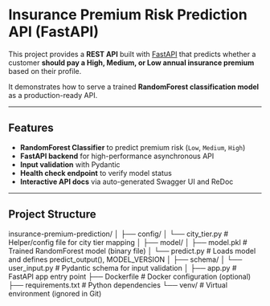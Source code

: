 # Insurance Premium Risk Prediction API (FastAPI)

This project provides a **REST API** built with [FastAPI](https://fastapi.tiangolo.com/) that predicts whether a customer **should pay a High, Medium, or Low annual insurance premium** based on their profile.

It demonstrates how to serve a trained **RandomForest classification model** as a production-ready API.

---

##  Features

- **RandomForest Classifier** to predict premium risk (`Low`, `Medium`, `High`)  
- **FastAPI backend** for high-performance asynchronous API  
- **Input validation** with Pydantic  
- **Health check endpoint** to verify model status  
- **Interactive API docs** via auto-generated Swagger UI and ReDoc  

---

## Project Structure

insurance-premium-prediction/
│
├── config/
│ └── city_tier.py # Helper/config file for city tier mapping
│
├── model/
│ ├── model.pkl # Trained RandomForest model (binary file)
│ └── predict.py # Loads model and defines predict_output(), MODEL_VERSION
│
├── schema/
│ └── user_input.py # Pydantic schema for input validation
│
├── app.py # FastAPI app entry point
├── Dockerfile # Docker configuration (optional)
├── requirements.txt # Python dependencies
└── venv/ # Virtual environment (ignored in Git)

